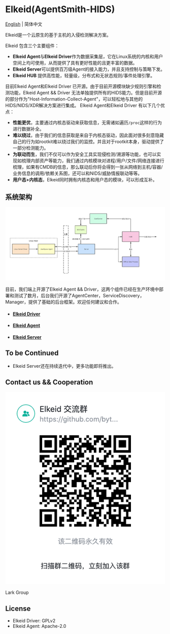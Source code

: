 # Elkeid(AgentSmith-HIDS)

[English](README.md) | 简体中文

Elkeid是一个云原生的基于主机的入侵检测解决方案。

Elkeid 包含三个主要组件：
* **Elkeid Agent**与**Elkeid Driver**作为数据采集层，它在Linux系统的内核和用户空间上均可使用，从而提供了具有更好性能的且更丰富的数据。 
* **Elkeid Server**可以提供百万级Agent的接入能力，并且支持控制与策略下发。
* **Elkeid HUB** 提供高性能，轻量级，分布式和无状态规则/事件处理引擎。

目前Elkeid Agent和Elkeid Driver 已开源。由于目前开源模块缺少规则引擎和检测功能，Elkeid Agent && Driver 无法单独提供所有的HIDS能力。但是目前开源的部分作为"Host-Information-Collect-Agent"，可以轻松地与其他的HIDS/NIDS/XDR解决方案进行集成。 Elkeid Agent和Elkeid Driver 有以下几个优点：

* **性能更优**，主要通过内核态驱动来获取信息，无需诸如遍历`/proc`这样的行为进行数据补全。
* **难以绕过**，由于我们的信息获取是来自于内核态驱动，因此面对很多刻意隐藏自己的行为如rootkit难以绕过我们的监控。并且对于rootkit本身，驱动提供了一部分检测能力。
* **为联动而生**，我们不仅可以作为安全工具实现侵检测/溯源等功能，也可以实现如梳理内部资产等能力，我们通过内核模块对进程/用户/文件/网络连接进行梳理，如果有CMDB的信息，那么联动后你将会得到一张从网络到主机/容器/业务信息的调用/依赖关系图，还可以和NIDS/威胁情报联动等等。
* **用户态+内核态**，Elkeid同时拥有内核态和用户态的模块，可以形成互补。

## 系统架构

<img src="server/docs/Elkeid.png"/>

目前，我们端上开源了Elkeid Agent && Driver，这两个组件已经在生产环境中部署和测试了数月，后台我们开源了AgentCenter，ServiceDiscovery，Manager，提供了基础的后台框架。欢迎任何建议和合作。

* #### [Elkeid Driver](https://github.com/bytedance/Elkeid/tree/main/driver)
* #### [Elkeid Agent](https://github.com/bytedance/Elkeid/tree/main/agent)
* #### [Elkeid Server](https://github.com/bytedance/Elkeid/tree/main/server)

## To be Continued
* Elkeid Server还在持续迭代中，更多功能即将推出。

## Contact us && Cooperation

<img src="./Lark.png"/>

Lark Group

## License
* Elkeid Driver: GPLv2
* Elkeid Agent: Apache-2.0
